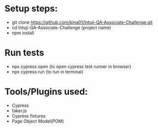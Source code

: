 # Setup steps:
 - git clone https://github.com/bina01/Intuji-QA-Associate-Challenge.git
 - cd Intuji-QA-Associate-Challenge (project name)
 - npm install 

# Run tests
- npx cypress open (to open cypress test runner in browser)
- npx cypress run (to run in terminal)

# Tools/Plugins used:
- Cypress
- faker.js
- Cypress fixtures
- Page Object Model(POM)
